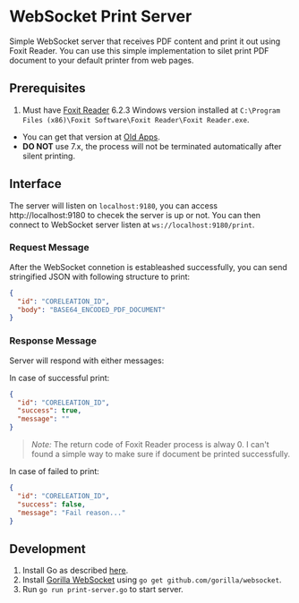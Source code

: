 # WebSocket Print Server

Simple WebSocket server that receives PDF content and print it out using Foxit Reader. You can use this simple implementation to silet print PDF document to your default printer from web pages.


## Prerequisites
1. Must have [Foxit Reader](https://www.foxitsoftware.com/products/pdf-reader/) 6.2.3 Windows version installed at `C:\Program Files (x86)\Foxit Software\Foxit Reader\Foxit Reader.exe`. 
  * You can get that version at [Old Apps](http://www.oldapps.com/foxit_reader.php).
  * **DO NOT** use 7.x, the process will not be terminated automatically after silent printing.


## Interface
The server will listen on `localhost:9180`, you can access http://localhost:9180 to checek the server is up or not.
You can then connect to WebSocket server listen at `ws://localhost:9180/print`.

### Request Message
After the WebSocket connetion is estableashed successfully, you can send stringified JSON with following structure to print:

```json
{
  "id": "CORELEATION_ID",
  "body": "BASE64_ENCODED_PDF_DOCUMENT"
}
```

### Response Message
Server will respond with either messages:

In case of successful print:

```json
{
  "id": "CORELEATION_ID",
  "success": true,
  "message": ""
}
```

> *Note:* The return code of Foxit Reader process is alway 0. I can't found a simple way to make sure if document be printed successfully.

In case of failed to print:

```json
{
  "id": "CORELEATION_ID",
  "success": false,
  "message": "Fail reason..."
}
```

## Development
1. Install Go as described [here](https://golang.org/doc/install).
2. Install [Gorilla WebSocket](https://github.com/gorilla/websocket) using `go get github.com/gorilla/websocket`.
3. Run `go run print-server.go` to start server.
